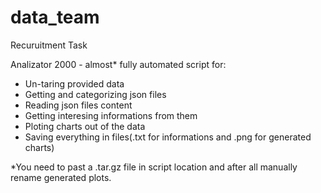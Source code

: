 # data_team
Recuruitment Task

Analizator 2000 - almost* fully automated script for:
- Un-taring provided data
- Getting and categorizing json files
- Reading json files content
- Getting interesing informations from them
- Ploting charts out of the data
- Saving everything in files(.txt for informations and .png for generated charts)

*You need to past a .tar.gz file in script location and after all manually rename generated plots.